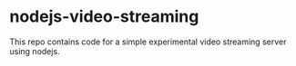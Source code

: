 # nodejs-video-streaming
This repo contains code for a simple experimental video streaming server using nodejs.
